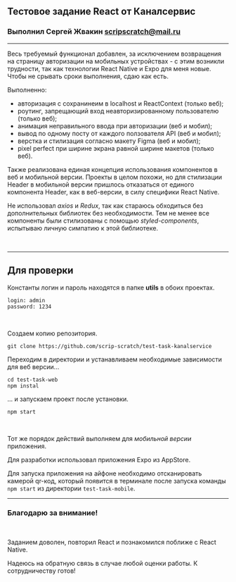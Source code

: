 ## Тестовое задание React от Каналсервис

### Выполнил Сергей Жвакин scripscratch@mail.ru

---

Весь требуемый функционал добавлен, за исключением возвращения на страницу авторизации на мобильных устройствах - с этим возникли трудности, так как технологии React Native и Expo для меня новые. Чтобы не срывать сроки выполнения, сдаю как есть.

Выполненно:

- авторизация с сохранинеим в localhost и ReactContext (только веб);
- роутинг, запрещающий вход неавторизированному пользователю (только веб);
- анимация неправильного ввода при авторизации (веб и мобил);
- вывод по одному посту от каждого ползователя API (веб и мобил);
- верстка и стилизация согласно макету Figma (веб и мобил);
- pixel perfect при ширине экрана равной ширине макетов (только веб).

Также реализована единая концепция использования компонентов в веб и мобильной версии. Проекты в целом похожи, но для стилизации Header в мобильной версии пришлось отказаться от единого компонента Header, как в веб-версии, в силу специфики React Native.

Не использовал _axios_ и _Redux_, так как стараюсь обходиться без дополнительных библиотек без необходимости. Тем не менее все компоненты были стилизованы с
помощью _styled-components_, испытываю личную симпатию к этой библиотеке.

<br>

---

## Для проверки

Константы логин и пароль находятся в папке **utils** в обоих проектах.

```
login: admin
password: 1234
```

<br>

Создаем копию репозитория.

```
git clone https://github.com/scrip-scratch/test-task-kanalservice
```

Переходим в директории и устанавливаем необходимые зависимости для веб версии...

```
cd test-task-web
npm instal
```

... и запускаем проект после установки.

```
npm start
```

<br>

Тот же порядок действий выполняем для _мобильной версии_ приложения.

Для разработки использовал приложения Expo из AppStore.

Для запуска приложения на айфоне необходимо отсканировать камерой qr-код, который появится в терминале после запуска команды `npm start` из директории `test-task-mobile`.

---

### Благодарю за внимание!

<br>

Заданием доволен, повторил React и познакомился поближе с React Native.

Надеюсь на обратную связь в случае любой оценки работы. К сотрудничеству готов!
